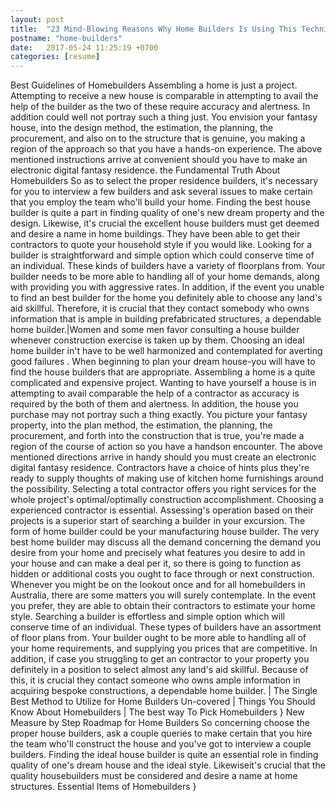 ```yaml
---
layout: post
title:  "23 Mind-Blowing Reasons Why Home Builders Is Using This Technique For Exposures"
postname: "home-builders"
date:   2017-05-24 11:25:19 +0700
categories: [resume]
---
```

Best Guidelines of Homebuilders Assembling a home is just a project. Attempting to receive a new house is comparable in attempting to avail the help of the builder as the two of these require accuracy and alertness. In addition could well not portray such a thing just. You envision your fantasy house, into the design method, the estimation, the planning, the procurement, and also on to the structure that is genuine, you making a region of the approach so that you have a hands-on experience. The above mentioned instructions arrive at convenient should you have to make an electronic digital fantasy residence. the Fundamental Truth About Homebuilders So as to select the proper residence builders, it's necessary for you to interview a few builders and ask several issues to make certain that you employ the team who'll build your home. Finding the best house builder is quite a part in finding quality of one's new dream property and the design. Likewise, it's crucial the excellent house builders must get deemed and desire a name in home buildings. They have been able to get their contractors to quote your household style if you would like. Looking for a builder is straightforward and simple option which could conserve time of an individual. These kinds of builders have a variety of floorplans from. Your builder needs to be more able to handling all of your home demands, along with providing you with aggressive rates. In addition, if the event you unable to find an best builder for the home you definitely able to choose any land's aid skillful. Therefore, it is crucial that they contact somebody who owns information that is ample in building prefabricated structures, a dependable home builder.|Women and some men favor consulting a house builder whenever construction exercise is taken up by them. Choosing an ideal home builder in't have to be well harmonized and contemplated for averting good failures . When beginning to plan your dream house-you will have to find the house builders that are appropriate. Assembling a home is a quite complicated and expensive project. Wanting to have yourself a house is in attempting to avail comparable the help of a contractor as accuracy is required by the both of them and alertness. In addition, the house you purchase may not portray such a thing exactly. You picture your fantasy property, into the plan method, the estimation, the planning, the procurement, and forth into the construction that is true, you're made a region of the course of action so you have a handson encounter. The above mentioned directions arrive in handy should you must create an electronic digital fantasy residence. Contractors have a choice of hints plus they're ready to supply thoughts of making use of kitchen home furnishings around the possibility. Selecting a total contractor offers you right services for the whole project's optimal/optimally construction accomplishment. Choosing a experienced contractor is essential. Assessing's operation based on their projects is a superior start of searching a builder in your excursion. The form of home builder could be your manufacturing house builder. The very best home builder may discuss all the demand concerning the demand you desire from your home and precisely what features you desire to add in your house and can make a deal per it, so there is going to function as hidden or additional costs you ought to face through or next construction. Whenever you might be on the lookout once and for all homebuilders in Australia, there are some matters you will surely contemplate. In the event you prefer, they are able to obtain their contractors to estimate your home style. Searching a builder is effortless and simple option which will conserve time of an individual. These types of builders have an assortment of floor plans from. Your builder ought to be more able to handling all of your home requirements, and supplying you prices that are competitive. In addition, if case you struggling to get an contractor to your property you definitely in a position to select almost any land's aid skillful. Because of this, it is crucial they contact someone who owns ample information in acquiring bespoke constructions, a dependable home builder. | The Single Best Method to Utilize for Home Builders Un-covered | Things You Should Know About Homebuilders | The best way To Pick Homebuilders } New Measure by Step Roadmap for Home Builders So concerning choose the proper house builders, ask a couple queries to make certain that you hire the team who'll construct the house and you've got to interview a couple builders. Finding the ideal house builder is quite an essential role in finding quality of one's dream house and the ideal style. Likewiseit's crucial that the quality housebuilders must be considered and desire a name at home structures. Essential Items of Homebuilders }
